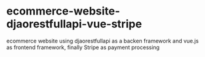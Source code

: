 # ecommerce-website-djaorestfullapi-vue-stripe
ecommerce website using djaorestfullapi as a backen framework and vue.js as frontend framework, finally  Stripe as payment processing
